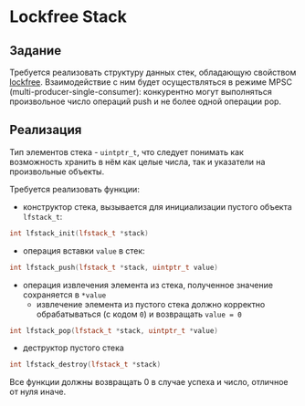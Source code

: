 # Lockfree Stack

## Задание
Требуется реализовать структуру данных стек, обладающую свойством [lockfree](https://en.wikipedia.org/wiki/Non-blocking_algorithm#Lock-freedom). Взаимодействие с ним будет осуществляться в режиме MPSC (multi-producer-single-consumer): конкурентно могут выполняться произвольное число операций push и не более одной операции pop.

## Реализация

Тип элементов стека - `uintptr_t`, что следует понимать как возможность хранить в нём как целые числа, так и указатели на произвольные объекты.

Требуется реализовать функции:

- конструктор стека, вызывается для инициализации пустого объекта `lfstack_t`:
```c++
int lfstack_init(lfstack_t *stack)
```
- операция вставки `value` в стек:
```c++
int lfstack_push(lfstack_t *stack, uintptr_t value)
```
- операция извлечения элемента из стека, полученное значение сохраняется в `*value`
    - извлечение элемента из пустого стека должно корректно обрабатываться (с кодом `0`) и возвращать `value = 0`
```c++
int lfstack_pop(lfstack_t *stack, uintptr_t *value)
```
- деструктор пустого стека
```c++
int lfstack_destroy(lfstack_t *stack)
```

Все функции должны возвращать 0 в случае успеха и число, отличное от нуля иначе.
  


